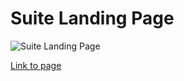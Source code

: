 # Suite Landing Page

![Suite Landing Page](https://drive.google.com/uc?export=view&id=1CSQt5uBFrWgvHjWSFuqjLVC9IY0ies0k)

[Link to page](https://SharonJseg.github.io/suite-landing-page)
